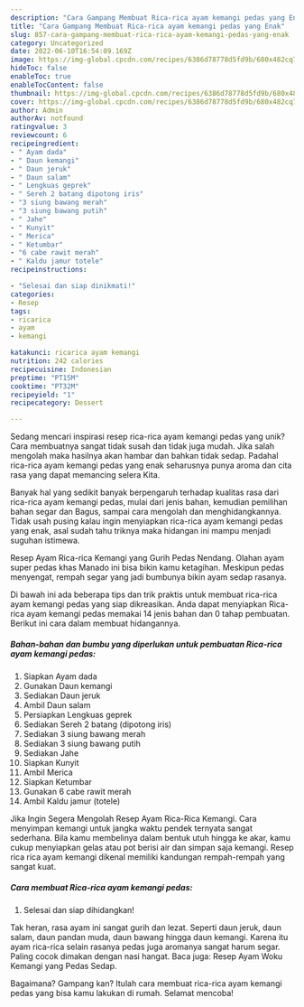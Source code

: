 ```yaml
---
description: "Cara Gampang Membuat Rica-rica ayam kemangi pedas yang Enak"
title: "Cara Gampang Membuat Rica-rica ayam kemangi pedas yang Enak"
slug: 857-cara-gampang-membuat-rica-rica-ayam-kemangi-pedas-yang-enak
category: Uncategorized
date: 2022-06-10T16:54:09.169Z
image: https://img-global.cpcdn.com/recipes/6386d78778d5fd9b/680x482cq70/rica-rica-ayam-kemangi-pedas-foto-resep-utama.jpg
hideToc: false
enableToc: true
enableTocContent: false
thumbnail: https://img-global.cpcdn.com/recipes/6386d78778d5fd9b/680x482cq70/rica-rica-ayam-kemangi-pedas-foto-resep-utama.jpg
cover: https://img-global.cpcdn.com/recipes/6386d78778d5fd9b/680x482cq70/rica-rica-ayam-kemangi-pedas-foto-resep-utama.jpg
author: Admin
authorAv: notfound
ratingvalue: 3
reviewcount: 6
recipeingredient:
- " Ayam dada"
- " Daun kemangi"
- " Daun jeruk"
- " Daun salam"
- " Lengkuas geprek"
- " Sereh 2 batang dipotong iris"
- "3 siung bawang merah"
- "3 siung bawang putih"
- " Jahe"
- " Kunyit"
- " Merica"
- " Ketumbar"
- "6 cabe rawit merah"
- " Kaldu jamur totele"
recipeinstructions:

- "Selesai dan siap dinikmati!"
categories:
- Resep
tags:
- ricarica
- ayam
- kemangi

katakunci: ricarica ayam kemangi 
nutrition: 242 calories
recipecuisine: Indonesian
preptime: "PT15M"
cooktime: "PT32M"
recipeyield: "1"
recipecategory: Dessert

---
```





Sedang mencari inspirasi resep rica-rica ayam kemangi pedas yang unik? Cara membuatnya sangat tidak susah dan tidak juga mudah. Jika salah mengolah maka hasilnya akan hambar dan bahkan tidak sedap. Padahal rica-rica ayam kemangi pedas yang enak seharusnya punya aroma dan cita rasa yang dapat memancing selera Kita.





Banyak hal yang sedikit banyak berpengaruh terhadap kualitas rasa dari rica-rica ayam kemangi pedas, mulai dari jenis bahan, kemudian pemilihan bahan segar dan Bagus, sampai cara mengolah dan menghidangkannya. Tidak usah pusing kalau ingin menyiapkan rica-rica ayam kemangi pedas yang enak,      asal sudah tahu triknya maka hidangan ini mampu menjadi suguhan istimewa.














Resep Ayam Rica-rica Kemangi yang Gurih Pedas Nendang. Olahan ayam super pedas khas Manado ini bisa bikin kamu ketagihan. Meskipun pedas menyengat, rempah segar yang jadi bumbunya bikin ayam sedap rasanya.






Di bawah ini ada beberapa tips dan trik praktis untuk membuat rica-rica ayam kemangi pedas yang siap dikreasikan. Anda dapat menyiapkan Rica-rica ayam kemangi pedas memakai 14 jenis bahan dan 0 tahap pembuatan. Berikut ini cara dalam membuat hidangannya.

<!--inarticleads1-->

##### Bahan-bahan dan bumbu yang diperlukan untuk pembuatan Rica-rica ayam kemangi pedas:

1. Siapkan  Ayam dada
1. Gunakan  Daun kemangi
1. Sediakan  Daun jeruk
1. Ambil  Daun salam
1. Persiapkan  Lengkuas geprek
1. Sediakan  Sereh 2 batang (dipotong iris)
1. Sediakan 3 siung bawang merah
1. Sediakan 3 siung bawang putih
1. Sediakan  Jahe
1. Siapkan  Kunyit
1. Ambil  Merica
1. Siapkan  Ketumbar
1. Gunakan 6 cabe rawit merah
1. Ambil  Kaldu jamur (totele)


Jika Ingin Segera Mengolah Resep Ayam Rica-Rica Kemangi. Cara menyimpan kemangi untuk jangka waktu pendek ternyata sangat sederhana. Bila kamu membelinya dalam bentuk utuh hingga ke akar, kamu cukup menyiapkan gelas atau pot berisi air dan simpan saja kemangi. Resep rica rica ayam kemangi dikenal memiliki kandungan rempah-rempah yang sangat kuat. 

<!--inarticleads2-->

##### Cara membuat Rica-rica ayam kemangi pedas:


1. Selesai dan siap dihidangkan!

Tak heran, rasa ayam ini sangat gurih dan lezat. Seperti daun jeruk, daun salam, daun pandan muda, daun bawang hingga daun kemangi. Karena itu ayam rica-rica selain rasanya pedas juga aromanya sangat harum segar. Paling cocok dimakan dengan nasi hangat. Baca juga: Resep Ayam Woku Kemangi yang Pedas Sedap. 

Bagaimana? Gampang kan? Itulah cara membuat rica-rica ayam kemangi pedas yang bisa kamu lakukan di rumah. Selamat mencoba!
